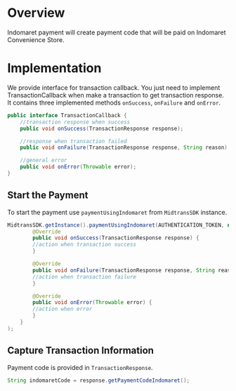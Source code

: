 # Overview

Indomaret payment will create payment code that will be paid on Indomaret Convenience Store.

# Implementation
We provide interface for transaction callback. You just need to implement TransactionCallback when make a transaction to get transaction response.
It contains three implemented methods `onSuccess`, `onFailure` and `onError`.

```Java
public interface TransactionCallback {
    //transaction response when success
    public void onSuccess(TransactionResponse response);

    //response when transaction failed
    public void onFailure(TransactionResponse response, String reason);

    //general error
    public void onError(Throwable error);
}
```

## Start the Payment

To start the payment use `paymentUsingIndomaret` from `MidtransSDK` instance.

```Java
MidtransSDK.getInstance().paymentUsingIndomaret(AUTHENTICATION_TOKEN, new TransactionCallback() {
        @Override
        public void onSuccess(TransactionResponse response) {
        //action when transaction success
        }

        @Override
        public void onFailure(TransactionResponse response, String reason) {
        //action when transaction failure
        }

        @Override
        public void onError(Throwable error) {
        //action when error
        }
    }
);
```

## Capture Transaction Information

Payment code is provided in `TransactionResponse`.

```Java
String indomaretCode = response.getPaymentCodeIndomaret();
```
